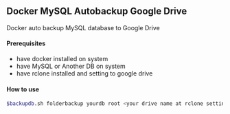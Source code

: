## Docker MySQL Autobackup Google Drive
Docker auto backup MySQL database to Google Drive

#### Prerequisites
- have docker installed on system
- have MySQL or Another DB on system
- have rclone installed and setting to google drive

#### How to use
```bash
$backupdb.sh folderbackup yourdb root <your drive name at rclone setting> yourdrivebackup
```
